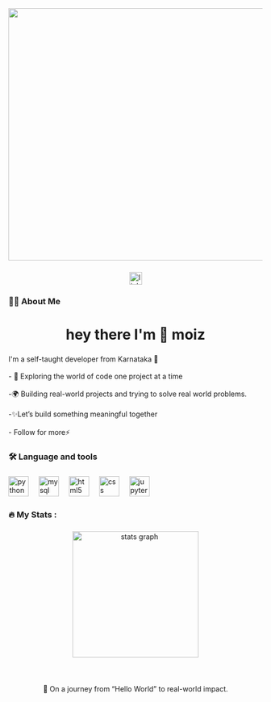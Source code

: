 <div align="center">
  <img height="500"  width="2000" src="https://user-images.githubusercontent.com/119114162/224994258-80e12746-1bc3-4502-ac06-52570e2c7a83.gif"  /> 
</div>

###

<div align="center">
  <a href="https://www.linkedin.com/in/moiz-shedbale-aa8b64311?utm_source=share&utm_campaign=share_via&utm_content=profile&utm_medium=android_app" target="_blank">
    <img src="https://img.shields.io/static/v1?message=LinkedIn&logo=linkedin&label=&color=0077B5&logoColor=white&labelColor=&style=for-the-badge" height="25" alt="linkedin logo"  />
  </a>
</div>

###



###

<h3 align="left">👩‍💻  About Me</h3>

###

<h1 align="center">hey there I'm  👋 moiz</h1>

###

<p align="left">I'm a self-taught developer from Karnataka 🚀<br><br>- 🔭 Exploring the world of code one project at a time<br><br>-🌍 Building real-world projects and trying to solve real world problems.<br><br>-✨Let’s build something meaningful together<br><br>- Follow for more⚡</p>

###

<h3 align="left">🛠 Language and tools</h3>

###

<div align="left">
  <img src="https://cdn.jsdelivr.net/gh/devicons/devicon/icons/python/python-original.svg" height="40" alt="python logo"  />
  <img width="12" />
  <img src="https://cdn.jsdelivr.net/gh/devicons/devicon/icons/mysql/mysql-original.svg" height="40" alt="mysql logo"  />
  <img width="12" />
  <img src="https://cdn.jsdelivr.net/gh/devicons/devicon/icons/html5/html5-original.svg" height="40" alt="html5 logo"  />
  <img width="12" />
  <img src="https://cdn.jsdelivr.net/gh/devicons/devicon/icons/css3/css3-original.svg" height="40" alt="css logo"  />
  <img width="12" />
  <img src="https://cdn.jsdelivr.net/gh/devicons/devicon/icons/jupyter/jupyter-original.svg" height="40" alt="jupyter logo"  />
</div>

###

<h3 align="left">🔥   My Stats :</h3>

###

<div align="center">
  <img src="https://github-readme-stats.vercel.app/api?username=moizdiv9019&hide_title=false&hide_rank=false&show_icons=true&include_all_commits=true&count_private=true&disable_animations=false&theme=dracula&locale=en&hide_border=false&order=1" height="250" alt="stats graph"  />
</div>

###

<br clear="both">

<p align="center">🚀 On a journey from “Hello World” to real-world impact.</p>

###




